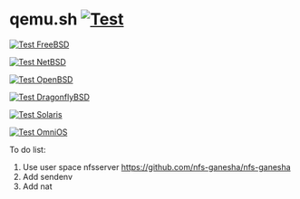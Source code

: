 # qemu.sh [![Test](https://github.com/vmactions/qemu.sh/actions/workflows/test.yml/badge.svg)](https://github.com/vmactions/qemu.sh/actions/workflows/test.yml)

[![Test FreeBSD](https://github.com/vmactions/qemu.sh/actions/workflows/freebsd.yml/badge.svg)](https://github.com/vmactions/qemu.sh/actions/workflows/freebsd.yml)

[![Test NetBSD](https://github.com/vmactions/qemu.sh/actions/workflows/netbsd.yml/badge.svg)](https://github.com/vmactions/qemu.sh/actions/workflows/netbsd.yml)

[![Test OpenBSD](https://github.com/vmactions/qemu.sh/actions/workflows/openbsd.yml/badge.svg)](https://github.com/vmactions/qemu.sh/actions/workflows/openbsd.yml)

[![Test DragonflyBSD](https://github.com/vmactions/qemu.sh/actions/workflows/dragonflybsd.yml/badge.svg)](https://github.com/vmactions/qemu.sh/actions/workflows/dragonflybsd.yml)

[![Test Solaris](https://github.com/vmactions/qemu.sh/actions/workflows/solaris.yml/badge.svg)](https://github.com/vmactions/qemu.sh/actions/workflows/solaris.yml)

[![Test OmniOS](https://github.com/vmactions/qemu.sh/actions/workflows/omnios.yml/badge.svg)](https://github.com/vmactions/qemu.sh/actions/workflows/omnios.yml)




To do list:
1. Use user space nfsserver https://github.com/nfs-ganesha/nfs-ganesha
2. Add sendenv
3. Add nat

